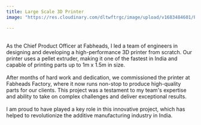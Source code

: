 ```yaml
---
title: Large Scale 3D Printer
image: "https://res.cloudinary.com/dltwftrgc/image/upload/v1683484601/Projects/5DIV0126_emc6m5.png"

---
```

<br>
As the Chief Product Officer at Fabheads, I led a team of engineers in designing and developing a high-performance 3D printer from scratch. Our printer uses a pellet extruder, making it one of the fastest in India and capable of printing parts up to 1m x 1.5m in size.
<br>
<br>
After months of hard work and dedication, we commissioned the printer at Fabheads Factory, where it now runs non-stop to produce high-quality parts for our clients. This project was a testament to my team's expertise and ability to take on complex challenges and deliver exceptional results.
<br>
<br>
I am proud to have played a key role in this innovative project, which has helped to revolutionize the additive manufacturing industry in India.